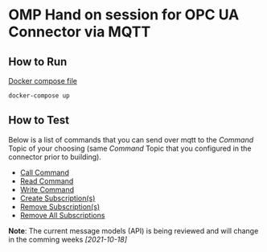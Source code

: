 # OMP Hand on session for OPC UA Connector via MQTT

## How to Run

[Docker compose file](docker-compose.yaml)
  ```
  docker-compose up
  ```
  

## How to Test
Below is a list of commands that you can send over mqtt to the *Command* Topic of your choosing (same *Command* Topic that you configured in the connector prior to building).
- [Call Command](/commands/callCommand.json)
- [Read Command](/commands/readCommand.json)
- [Write Command](/commands/writeCommand.json)
- [Create Subscription(s)](/commands/createSubscriptionCommand.json)
- [Remove Subscription(s)](/commands/removeSubscriptionCommand.json)
- [Remove All Subscriptions](/commands/removeAllSubscriptionsCommand.json)

**Note**: The current message models (API) is being reviewed and will change in the comming weeks *[2021-10-18]*
